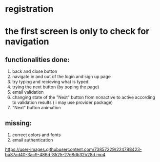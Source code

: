 # registration

# the first screen is only to check for navigation

## functionalities done:

1. back and close button
2. navigate in and out of the login and sign up page
3. try typing and recieving what is typed
4. trying the next button (by poping the page)
5. email validation
6. changing state of the "Next" button from nonactive to active according to validation results ( i may use provider package)
7. "Next" button animation

## missing:

1. correct colors and fonts
2. email authentication







https://user-images.githubusercontent.com/73857229/224788423-ba87ad40-3ac9-486d-8525-27e8db32b28d.mp4



